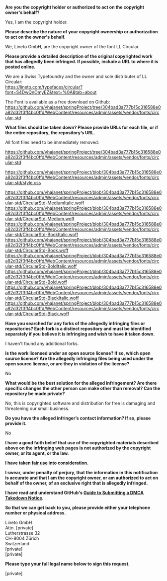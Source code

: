 **Are you the copyright holder or authorized to act on the copyright owner's behalf?**

Yes, I am the copyright holder.

**Please describe the nature of your copyright ownership or authorization to act on the owner's behalf.**

We, Lineto GmbH, are the copyright owner of the font LL Circular.

**Please provide a detailed description of the original copyrighted work that has allegedly been infringed. If possible, include a URL to where it is posted online.**

We are a Swiss Typefoundry and the owner and sole distributer of LL Circular:  
https://lineto.com/typefaces/circular?font=S4DwQnOmyEZ&text=%0A&tab=about

The Font is available as a free download on Github:  
https://github.com/vhajanet/springProject/tree/304bad3a777b15c316588e0a82d32f3ff4bc0ffd/WebContent/resources/admin/assets/vendor/fonts/circular-std

**What files should be taken down? Please provide URLs for each file, or if the entire repository, the repository’s URL.**

All font files need to be immediately removed:

https://github.com/vhajanet/springProject/tree/304bad3a777b15c316588e0a82d32f3ff4bc0ffd/WebContent/resources/admin/assets/vendor/fonts/circular-std

https://github.com/vhajanet/springProject/blob/304bad3a777b15c316588e0a82d32f3ff4bc0ffd/WebContent/resources/admin/assets/vendor/fonts/circular-std/style.css

https://github.com/vhajanet/springProject/blob/304bad3a777b15c316588e0a82d32f3ff4bc0ffd/WebContent/resources/admin/assets/vendor/fonts/circular-std/CircularStd-MediumItalic.woff  
https://github.com/vhajanet/springProject/blob/304bad3a777b15c316588e0a82d32f3ff4bc0ffd/WebContent/resources/admin/assets/vendor/fonts/circular-std/CircularStd-Medium.woff  
https://github.com/vhajanet/springProject/blob/304bad3a777b15c316588e0a82d32f3ff4bc0ffd/WebContent/resources/admin/assets/vendor/fonts/circular-std/CircularStd-BookItalic.woff  
https://github.com/vhajanet/springProject/blob/304bad3a777b15c316588e0a82d32f3ff4bc0ffd/WebContent/resources/admin/assets/vendor/fonts/circular-std/CircularStd-Book.woff  
https://github.com/vhajanet/springProject/blob/304bad3a777b15c316588e0a82d32f3ff4bc0ffd/WebContent/resources/admin/assets/vendor/fonts/circular-std/CircularStd-BoldItalic.woff  
https://github.com/vhajanet/springProject/blob/304bad3a777b15c316588e0a82d32f3ff4bc0ffd/WebContent/resources/admin/assets/vendor/fonts/circular-std/CircularStd-Bold.woff  
https://github.com/vhajanet/springProject/blob/304bad3a777b15c316588e0a82d32f3ff4bc0ffd/WebContent/resources/admin/assets/vendor/fonts/circular-std/CircularStd-BlackItalic.woff  
https://github.com/vhajanet/springProject/blob/304bad3a777b15c316588e0a82d32f3ff4bc0ffd/WebContent/resources/admin/assets/vendor/fonts/circular-std/CircularStd-Black.woff

**Have you searched for any forks of the allegedly infringing files or repositories? Each fork is a distinct repository and must be identified separately if you believe it is infringing and wish to have it taken down.**

I haven't found any additional forks.

**Is the work licensed under an open source license? If so, which open source license? Are the allegedly infringing files being used under the open source license, or are they in violation of the license?**

No

**What would be the best solution for the alleged infringement? Are there specific changes the other person can make other than removal? Can the repository be made private?**

No, this is copyrighted software and distribution for free is damaging and threatening our small business.

**Do you have the alleged infringer’s contact information? If so, please provide it.**

No

**I have a good faith belief that use of the copyrighted materials described above on the infringing web pages is not authorized by the copyright owner, or its agent, or the law.**

**I have taken <a href="https://www.lumendatabase.org/topics/22">fair use</a> into consideration.**

**I swear, under penalty of perjury, that the information in this notification is accurate and that I am the copyright owner, or am authorized to act on behalf of the owner, of an exclusive right that is allegedly infringed.**

**I have read and understand GitHub's <a href="https://docs.github.com/articles/guide-to-submitting-a-dmca-takedown-notice/">Guide to Submitting a DMCA Takedown Notice</a>.**

**So that we can get back to you, please provide either your telephone number or physical address.**

Lineto GmbH  
Attn. [private]  
Lutherstrasse 32  
CH-8004 Zürich  
Switzerland  
[private]  
[private]

**Please type your full legal name below to sign this request.**

[private]
